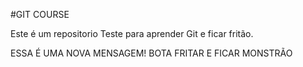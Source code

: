 #GIT COURSE

Este é um repositorio Teste para aprender Git
e ficar fritão.


ESSA É UMA NOVA MENSAGEM!
BOTA FRITAR E FICAR MONSTRÃO